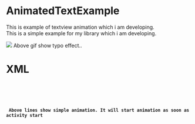 # AnimatedTextExample
<html>
<body>
 
  This is example of textview animation which i am developing.
  <br>
  This is a simple example for my library which i am developing.<br> 

  <image src = "/images/videotogif_2018.10.23_14.20.32.gif">
  Above gif show typo effect..
  
  <h1> XML</h1>
  <code>
   <devnitish.com.animatedtext.AnimatedTextView
        android:layout_width="match_parent"
        android:layout_height="wrap_content"
        />
  <code>
    <h3> Above lines show simple animation. It will start animation as soon as activity start</h3>
</body>

</html>
